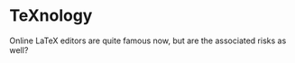 TeXnology
==============

Online LaTeX editors are quite famous now, but are the associated risks as well?